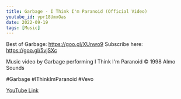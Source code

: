 ```yaml
---
title: Garbage - I Think I'm Paranoid (Official Video)
youtube_id: ypr18UmxOas
date: 2022-09-19
tags: [Music]
---
```

Best of Garbage: https://goo.gl/XUnwo9
Subscribe here: https://goo.gl/5vjSXc


Music video by Garbage performing I Think I'm Paranoid © 1998 Almo Sounds

 #Garbage #IThinkImParanoid #Vevo

[YouTube Link](https://www.youtube.com/watch?v=ypr18UmxOas)
